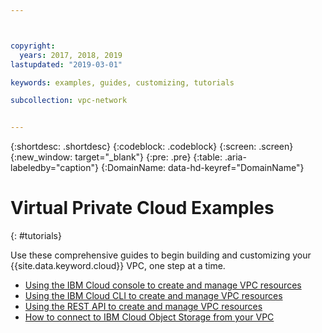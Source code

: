 ```yaml
---



copyright:
  years: 2017, 2018, 2019
lastupdated: "2019-03-01"

keywords: examples, guides, customizing, tutorials

subcollection: vpc-network


---
```


{:shortdesc: .shortdesc}
{:codeblock: .codeblock}
{:screen: .screen}
{:new_window: target="_blank"}
{:pre: .pre}
{:table: .aria-labeledby="caption"}
{:DomainName: data-hd-keyref="DomainName"}

# Virtual Private Cloud Examples
{: #tutorials}

Use these comprehensive guides to begin building and customizing your {{site.data.keyword.cloud}} VPC, one step at a time.

* [Using the IBM Cloud console to create and manage VPC resources](http://{DomainName}/docs/infrastructure/vpc?topic=vpc-creating-a-vpc-using-the-ibm-cloud-console)
* [Using the IBM Cloud CLI to create and manage VPC resources](http://{DomainName}/docs/infrastructure/vpc?topic=vpc-creating-a-vpc-using-the-ibm-cloud-cli)
* [Using the REST API to create and manage VPC resources](http://{DomainName}/docs/infrastructure/vpc?topic=vpc-creating-a-vpc-using-the-rest-apis)
* [How to connect to IBM Cloud Object Storage from your VPC](http://{DomainName}/docs/infrastructure/vpc?topic=vpc-connecting-to-ibm-cloud-object-storage-from-a-vpc)
 
   
